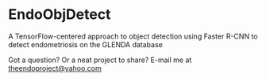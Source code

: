 # EndoObjDetect
A TensorFlow-centered approach to object detection using Faster R-CNN to detect endometriosis on the GLENDA database

Got a question? Or a neat project to share? E-mail me at theendoproject@yahoo.com
